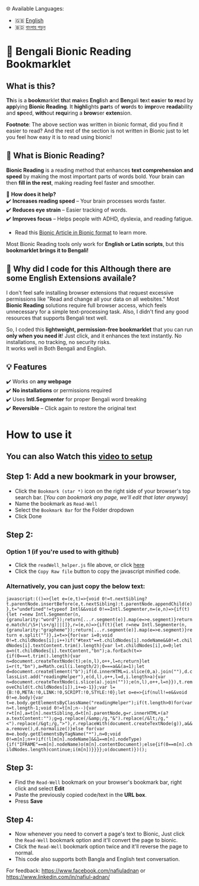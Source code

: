 🌐 Available Languages:  
- 🇬🇧 [English](README.md)  
- 🇧🇩 [বাংলায় পড়ুন](README.bn.md)
  
# **🔹 Bengali Bionic Reading Bookmarklet**  

## **What is this?**  
**Th**is is a **bookm**arklet **th**at **ma**kes **Engl**ish **a**nd **Ben**gali  **te**xt **eas**ier **to** **re**ad by **app**lying **Bionic Reading**. It **highl**ights **par**ts of **wor**ds **t**o **impr**ove **reada**bility and **sp**eed, **with**out **requ**iring a **brow**ser **exten**sion.  

**Footnote**: The above section was written in bionic format, did you find it easier to read? And the rest of the section is not written in Bionic just to let you feel how easy it is to read using bionic! 

## **👀 What is Bionic Reading?**  
**Bionic Reading** is a reading method that enhances **text comprehension and speed** by making the most important parts of words bold. Your brain can then **fill in the rest**, making reading feel faster and smoother.  

🧠 **How does it help?**  
✔️ **Increases reading speed** – Your brain processes words faster.  
✔️ **Reduces eye strain** – Easier tracking of words.  
✔️ **Improves focus** – Helps people with ADHD, dyslexia, and reading fatigue.  
- Read this [Bionic Article in Bionic format](https://www.brighthr.com/ie/blog/healthy-minds/bionic-reading-and-adhd-effective-ways-to-support-your-staff/) to learn more.
  
Most Bionic Reading tools only work for **English or Latin scripts**, but this **bookmarklet brings it to Bengali!**  


## **🤔 Why did I code for this Although there are some English Extensions availale?**  
I don't feel safe installing browser extensions that request excessive permissions like "Read and change all your data on all websites." Most **Bionic Reading** solutions require full browser access, which feels unnecessary for a simple text-processing task.  Also, I didn't find any good resources that supports Bengali text well. 

So, I coded this **lightweight, permission-free bookmarklet** that you can run **only when you need it**! Just click, and it enhances the text instantly. No installations, no tracking, no security risks.  
It works well in Both Bengali and English. 


## **💡 Features**  
✔️ Works on **any webpage**  
✔️ **No installations** or permissions required  
✔️ Uses **Intl.Segmenter** for proper Bengali word breaking  
✔️ **Reversible** – Click again to restore the original text  

# How to use it
## You can also Watch this [video to setup](https://drive.google.com/file/d/11gaVCh6ZoZwWt2_FzFEgRV5Uv6-wLGMG/view?usp=drive_link) 
## Step 1: Add a new bookmark in your browser,
- Click the `Bookmark (star *)` icon on the right side of your browser's top search bar. [_You can bookmark any page, we'll edit that later anyway_]
- Name the bookmark as `Read-Well`
- Select the `Bookmark Bar` for the Folder dropdown
- Click Done

## Step 2:
### Option 1 (if you're used to with github)
- Click the `readWell_helper.js` file above, or click [here](https://github.com/nafiul-adnan/Read-Well-Bionic/blob/main/readWell_helper.js)
- Click the `Copy Raw file` button to copy the javascript minified code. 

### Alternatively, you can just copy the below text:
`javascript:(()=>{let e=(e,t)=>{void 0!=t.nextSibling?t.parentNode.insertBefore(e,t.nextSibling):t.parentNode.appendChild(e)},t="undefined"!=typeof Intl&&void 0!==Intl.Segmenter,n=(e,n)=>{if(t){let r=new Intl.Segmenter(n,{granularity:"word"});return[...r.segment(e)].map(e=>e.segment)}return e.match(/\S+|\s+/g)||[]},r=(e,n)=>{if(t){let r=new Intl.Segmenter(n,{granularity:"grapheme"});return[...r.segment(e)].map(e=>e.segment)}return e.split("")},i=t=>{for(var i=0;void 0!=t.childNodes[i];i++)if("#text"==t.childNodes[i].nodeName&&0!=t.childNodes[i].textContent.trim().length){var l=t.childNodes[i],o=0;let a=n(t.childNodes[i].textContent,"bn");a.forEach(t=>{if(0===t.trim().length){var n=document.createTextNode(t);e(n,l),o++,l=n;return}let i=r(t,"bn"),a=Math.ceil(i.length/2);0===a&&(a=1);let d=document.createElement("b");if(d.innerHTML=i.slice(0,a).join(""),d.classList.add("readingHelper"),e(d,l),o++,l=d,i.length>a){var n=document.createTextNode(i.slice(a).join(""));e(n,l),o++,l=n}}),t.removeChild(t.childNodes[i]),i+=o-1}};var l={B:!0,META:!0,LINK:!0,SCRIPT:!0,STYLE:!0};let o=e=>{if(null!=e&&void 0!=e.body){var t=e.body.getElementsByClassName("readingHelper");if(t.length>0)for(var n=t.length-1;void 0!=t[n];n--){var r=t[n],a=t[n].nextSibling,d=t[n].parentNode,g=r.innerHTML+(a?a.textContent:"");g=g.replace(/&amp;/g,"&").replace(/&lt;/g,"<").replace(/&gt;/g,">"),r.replaceWith(document.createTextNode(g)),a&&a.remove(),d.normalize()}else for(var m=e.body.getElementsByTagName("*"),n=0;void 0!=m[n];n++)if(!l[m[n].nodeName]&&1==m[n].nodeType){if("IFRAME"==m[n].nodeName)o(m[n].contentDocument);else{if(0==m[n].childNodes.length)continue;i(m[n])}}}};o(document)})();`


## Step 3:
- Find the `Read-Well` bookmark on your browser's bookmark bar, right click and select **Edit**
- Paste the previously copied code/text in the **URL box**.
- Press **Save** 

## Step 4:
- Now whenever you need to convert a page's text to Bionic, Just click the `Read-Well` bookmark option and it'll convert the page to bionic.
- Click the `Read-Well` bookmark option twice and it'll reverse the page to normal.
- This code also supports both Bangla and English text conversation.


For feedback: https://www.facebook.com/nafiuladnan or https://www.linkedin.com/in/nafiul-adnan/
